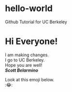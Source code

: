 # hello-world
Github Tutorial for UC Berkeley
# **Hi Everyone!**
I am making changes.<br>
I go to UC Berkeley.<br>
Hope you are well!  
***Scott Belarmino***

Look at this emoji below.  
::joy::
